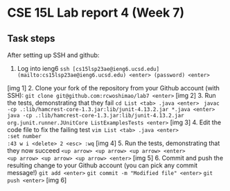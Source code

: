 # CSE 15L Lab report 4 (Week 7)
## Task steps 
After setting up SSH and github: 
1.  Log into ieng6
```ssh [cs15lsp23ae@ieng6.ucsd.edu](mailto:cs15lsp23ae@ieng6.ucsd.edu) <enter> (password) <enter>```

[img 1]
2.  Clone your fork of the repository from your Github account (with SSH): 
```git clone git@github.com:rcwoshimao/lab7 <enter>```
[img 2]
3.  Run the tests, demonstrating that they fail
```cd List <tab> .java <enter> ```
```javac -cp .:lib/hamcrest-core-1.3.jar:lib/junit-4.13.2.jar *.java <enter> ```
```java -cp .:lib/hamcrest-core-1.3.jar:lib/junit-4.13.2.jar org.junit.runner.JUnitCore ListExamplesTests <enter>```
[img 3]
4.  Edit the code file to fix the failing test
```vim List <tab> .java <enter>```  
```:set number```  
```:43 w i <delete> 2 <esc> :wq```
[img 4]
5.  Run the tests, demonstrating that they now succeed
```<up arrow> <up arrow> <up arrow> <enter>```  
```<up arrow> <up arrow> <up arrow> <enter>```
[img 5]
6.  Commit and push the resulting change to your Github account (you can pick any commit message!)
```git add <enter>``` 
```git commit -m "Modified file" <enter>```
```git push <enter>```
[img 6]

